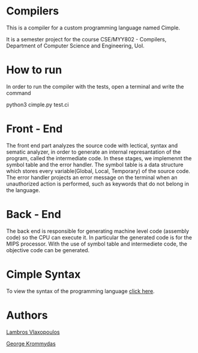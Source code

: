 # Compilers

This is a compiler for a custom programming language named Cimple.

It is a semester project for the course CSE/MYY802 - Compilers, Department of Computer Science and Engineering, UoI.

# How to run

In order to run the compiler with the tests, open a terminal and write the command

python3 cimple.py test.ci

# Front - End

The front end part analyzes the source code with lectical, syntax and sematic analyzer, in order to generate an internal
represantation of the program, called the intermediate code. In these stages, we implemennt the symbol table and the error handler.
The symbol table is a data structure which stores every variable(Global, Local, Temporary) of the source code. The error handler projects an error message on the terminal when an unauthorized action is performed, such as keywords that do not belong in the language.

# Back - End

The back end is responsible for generating machine level code (assembly code) so the CPU can execute it. 
In particular the generated code is for the MIPS processor. With the use of symbol table and intermediete code, the objective code can be generated.

# Cimple Syntax 

To view the syntax of the programming language [click here](https://github.com/GeoKrom/Compilers/tree/main/Syntax).

# Authors
[Lambros Vlaxopoulos](https://github.com/lamprosvlax13)

[George Krommydas](https://github.com/GeoKrom)
